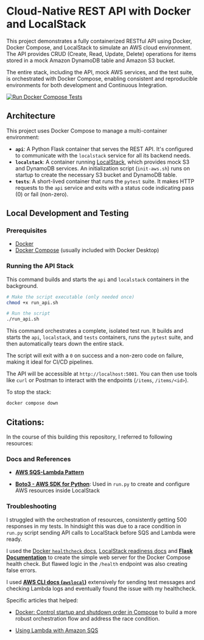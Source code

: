 # Cloud-Native REST API with Docker and LocalStack

This project demonstrates a fully containerized RESTful API using Docker, Docker Compose, and LocalStack to simulate an AWS cloud environment. The API provides CRUD (Create, Read, Update, Delete) operations for items stored in a mock Amazon DynamoDB table and Amazon S3 bucket.

The entire stack, including the API, mock AWS services, and the test suite, is orchestrated with Docker Compose, enabling consistent and reproducible environments for both development and Continuous Integration.

[![Run Docker Compose Tests](https://github.com/CCLynch/3-orchestration-CRUD/actions/workflows/ci.yml/badge.svg)](https://github.com/CCLynch/3-orchestration-CRUD/actions/workflows/ci.yml)

## Architecture

This project uses Docker Compose to manage a multi-container environment:

-   **`api`**: A Python Flask container that serves the REST API. It's configured to communicate with the `localstack` service for all its backend needs.
-   **`localstack`**: A container running [LocalStack](https://www.localstack.cloud/), which provides mock S3 and DynamoDB services. An initialization script (`init-aws.sh`) runs on startup to create the necessary S3 bucket and DynamoDB table.
-   **`tests`**: A short-lived container that runs the `pytest` suite. It makes HTTP requests to the `api` service and exits with a status code indicating pass (0) or fail (non-zero).

## Local Development and Testing

### Prerequisites

-   [Docker](https://www.docker.com/get-started)
-   [Docker Compose](https://docs.docker.com/compose/install/) (usually included with Docker Desktop)

### Running the API Stack

This command builds and starts the `api` and `localstack` containers in the background.

```bash
# Make the script executable (only needed once)
chmod +x run_api.sh

# Run the script
./run_api.sh
```

This command orchestrates a complete, isolated test run. It builds and starts the `api`, `localstack`, and `tests` containers, runs the `pytest` suite, and then automatically tears down the entire stack.

The script will exit with a `0` on success and a non-zero code on failure, making it ideal for CI/CD pipelines.

The API will be accessible at `http://localhost:5001`. You can then use tools like `curl` or Postman to interact with the endpoints (`/items`, `/items/<id>`).

To stop the stack:
```bash
docker compose down
```

## Citations:

In the course of this building this repository, I referred to following resources:

### Docs and References

* **[AWS SQS-Lambda Pattern](https://docs.aws.amazon.com/lambda/latest/dg/with-sqs.html)**

* **[Boto3 - AWS SDK for Python](https://boto3.amazonaws.com/v1/documentation/api/latest/index.html)**: Used in `run.py` to create and configure AWS resources inside LocalStack

### Troubleshooting

I struggled with the orchestration of resources, consistently getting 500 responses in my tests. In hindsight this was due to a race condition in `run.py` script sending API calls to LocalStack before SQS and Lambda were ready. 

I used the [Docker `healthcheck` docs](https://docs.docker.com/compose/compose-file/compose-file-v3/#healthcheck), [LocalStack readiness docs](https://docs.localstack.cloud/user-guide/ci/readiness-checking/) and **[Flask Documentation](https://flask.palletsprojects.com/)** to create the simple web server for the Docker Compose health check. But flawed logic in the `/health` endpoint was also creating false errors. 

I used **[AWS CLI docs (`awslocal`)](https://docs.aws.amazon.com/cli/latest/userguide/cli-chap-welcome.html)** extensively for sending test messages and checking Lambda logs and eventually found the issue with my healthcheck. 

Specific articles that helped:
* [Docker: Control startup and shutdown order in Compose](https://docs.docker.com/compose/how-tos/startup-order/) to build a more robust orchestration flow and address the race condition.

* [Using Lambda with Amazon SQS](https://docs.aws.amazon.com/lambda/latest/dg/with-sqs.html)
